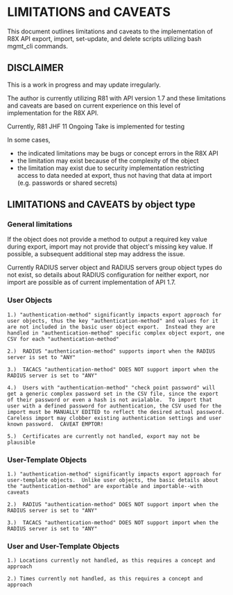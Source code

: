 # LIMITATIONS and CAVEATS

This document outlines limitations and caveats to the implementation of R8X API export, import, set-update, and delete scripts utilizing bash mgmt_cli commands.

## DISCLAIMER

This is a work in progress and may update irregularly.

The author is currently utilizing R81 with API version 1.7 and these limitations and caveats are based on current experience on this level of implementation for the R8X API.

Currently, R81 JHF 11 Ongoing Take is implemented for testing

In some cases, 
- the indicated limitations may be bugs or concept errors in the R8X API
- the limitation may exist because of the complexity of the object
- the limitation may exist due to security implementation restricting access to data needed at export, thus not having that data at import (e.g. passwords or shared secrets)

## LIMITATIONS and CAVEATS by object type

### General limitations
If the object does not provide a method to output a required key value during export, import may not provide that object's missing key value.  If possible, a subsequent additional step may address the issue.

Currently RADIUS server object and RADIUS servers group object types do not exist, so details about RADIUS configuration for neither export, nor import are possible as of current implementation of API 1.7.

### User Objects
    1.) "authentication-method" significantly impacts export approach for user objects, thus the key "authentication-method" and values for it are not included in the basic user object export.  Instead they are handled in "authentication-method" specific complex object export, one CSV for each "authentication-method"

    2.)  RADIUS "authentication-method" supports import when the RADIUS server is set to "ANY"

    3.)  TACACS "authentication-method" DOES NOT support import when the RADIUS server is set to "ANY"

    4.)  Users with "authentication-method" "check point password" will get a generic complex password set in the CSV file, since the export of their password or even a hash is not avialable.  To import that user with a defined password for authentication, the CSV used for the import must be MANUALLY EDITED to reflect the desired actual password.  Careless import may clobber existing authentication settings and user known password.  CAVEAT EMPTOR!

    5.)  Certificates are currently not handled, export may not be plausible

### User-Template Objects
    1.) "authentication-method" significantly impacts export approach for user-template objects.  Unlike user objects, the basic details about the "authentication-method" are exportable and importable--with caveats

    2.)  RADIUS "authentication-method" DOES NOT support import when the RADIUS server is set to "ANY"

    3.)  TACACS "authentication-method" DOES NOT support import when the RADIUS server is set to "ANY"

### User and User-Template Objects
    1.) Locations currently not handled, as this requires a concept and approach

    2.) Times currently not handled, as this requires a concept and approach
    
